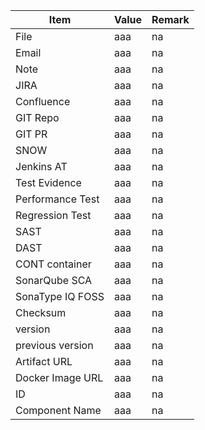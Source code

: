 
| Item             | Value | Remark |
|------------------|-------|--------|
| File             | aaa   | na     |
| Email            | aaa   | na     |
| Note             | aaa   | na     |
| JIRA             | aaa   | na     |
| Confluence       | aaa   | na     |
| GIT Repo         | aaa   | na     |
| GIT PR           | aaa   | na     |
| SNOW             | aaa   | na     |
| Jenkins AT       | aaa   | na     |
| Test Evidence    | aaa   | na     |
| Performance Test | aaa   | na     |
| Regression Test  | aaa   | na     |
| SAST             | aaa   | na     |
| DAST             | aaa   | na     |
| CONT container   | aaa   | na     |
| SonarQube SCA    | aaa   | na     |
| SonaType IQ FOSS | aaa   | na     |
| Checksum         | aaa   | na     |
| version          | aaa   | na     |
| previous version | aaa   | na     |
| Artifact URL     | aaa   | na     |
| Docker Image URL | aaa   | na     |
| ID               | aaa   | na     |
| Component Name   | aaa   | na     |


